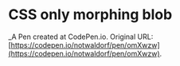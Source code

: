 # CSS only morphing blob
 _A Pen created at CodePen.io. Original URL: [https://codepen.io/notwaldorf/pen/omXwzw](https://codepen.io/notwaldorf/pen/omXwzw).

 